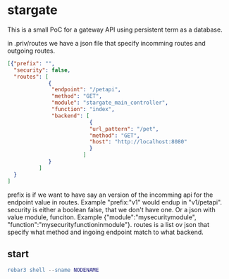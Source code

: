 # stargate

This is a small PoC for a gateway API using persistent term as a database.

in .priv/routes we have a json file that specify incomming routes and outgoing routes.

```json
[{"prefix": "",
  "security": false,
  "routes": [
             {
              "endpoint": "/petapi",
              "method": "GET",
              "module": "stargate_main_controller",
              "function": "index",
              "backend": [
                          {
                          "url_pattern": "/pet",
                          "method": "GET",
                          "host": "http://localhost:8080"
                          }
                        ]
             }
          ]
  }
]
```

prefix is if we want to have say an version of the incomming api for the endpoint value in routes. Example "prefix:"v1" would endup in "v1/petapi".
security is either a boolean false, that we don't have one. Or a json with value module, funciton. Example {"module":"mysecuritymodule", "function":"mysecurityfunctioninmodule"}.
routes is a list ov json that specify what method and ingoing endpoint match to what backend.

## start

```erlang
rebar3 shell --sname NODENAME
```


